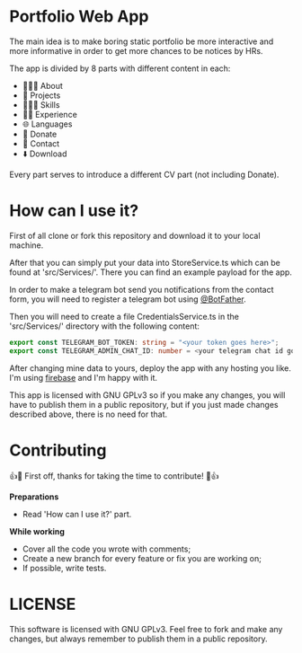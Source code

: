 # Portfolio Web App

The main idea is to make boring static portfolio be more interactive and more informative in order to get more chances to be notices by HRs.

The app is divided by 8 parts with different content in each:

- 🧑🏽‍💻 About
- 💼 Projects
- 🤸🏼‍♀️ Skills
- 👨‍💼 Experience
- 🌐 Languages
- 🤑 Donate
- 📲 Contact
- ⬇️ Download

Every part serves to introduce a different CV part (not including Donate).

# How can I use it?

First of all clone or fork this repository and download it to your local machine.

After that you can simply put your data into StoreService.ts which can be found at 'src/Services/'. There you can find an example payload for the app.

In order to make a telegram bot send you notifications from the contact form, you will need to register a telegram bot using <a href="https://t.me/BotFather">@BotFather</a>.

Then you will need to create a file CredentialsService.ts in the 'src/Services/' directory with the following content:

```TypeScript
export const TELEGRAM_BOT_TOKEN: string = "<your token goes here>";
export const TELEGRAM_ADMIN_CHAT_ID: number = <your telegram chat id goes here>;
```

After changing mine data to yours, deploy the app with any hosting you like. I'm using <a href="https://firebase.google.com/">firebase</a> and I'm happy with it.

This app is licensed with GNU GPLv3 so if you make any changes, you will have to publish them in a public repository, but if you just made changes described above, there is no need for that.

# Contributing

👍🎉 First off, thanks for taking the time to contribute! 🎉👍

**Preparations**

- Read 'How can I use it?' part.

**While working**

- Cover all the code you wrote with comments;
- Create a new branch for every feature or fix you are working on;
- If possible, write tests.

# LICENSE

This software is licensed with GNU GPLv3. Feel free to fork and make any changes, but always remember to publish them in a public repository.
